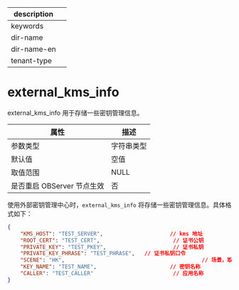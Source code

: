 |description||
|---|---|
|keywords||
|dir-name||
|dir-name-en||
|tenant-type||

external_kms_info 
======================================

external_kms_info 用于存储一些密钥管理信息。


|      **属性**      | **描述** |
|------------------|--------|
| 参数类型             | 字符串类型  |
| 默认值              | 空值     |
| 取值范围             | NULL   |
| 是否重启 OBServer 节点生效 | 否      |



使用外部密钥管理中心时，`external_kms_info` 将存储一些密钥管理信息。具体格式如下：

```json
{
    "KMS_HOST": "TEST_SERVER",                     // kms 地址
    "ROOT_CERT": "TEST_CERT",                       // 证书公钥
    "PRIVATE_KEY": "TEST_PKEY",                     // 证书私钥
    "PRIVATE_KEY_PHRASE": "TEST_PHRASE",   // 证书私钥口令
    "SCENE": "HK",                                           // 场景，取值包括 HK, ANT, HK_SM 和 ANT_SM
    "KEY_NAME": "TEST_NAME",                       // 密钥名称
    "CALLER": "TEST_CALLER"                         // 应用名称
}
```


